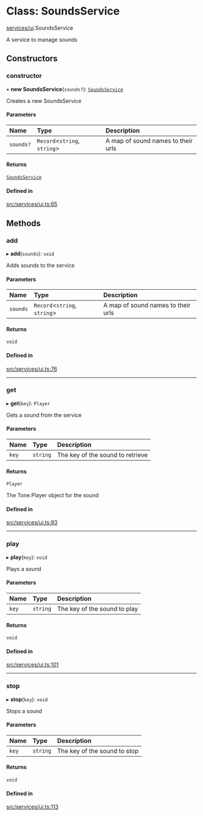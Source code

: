# Class: SoundsService

[services/ui](../modules/services_ui.md).SoundsService

A service to manage sounds

## Constructors

### <a id="constructor" name="constructor"></a> constructor

• **new SoundsService**(`sounds?`): [`SoundsService`](services_ui.SoundsService.md)

Creates a new SoundsService

#### Parameters

| Name | Type | Description |
| :------ | :------ | :------ |
| `sounds?` | `Record`\<`string`, `string`\> | A map of sound names to their urls |

#### Returns

[`SoundsService`](services_ui.SoundsService.md)

#### Defined in

[src/services/ui.ts:65](https://github.com/jakguru/vueprint/blob/a4b4af4/src/services/ui.ts#L65)

## Methods

### <a id="add" name="add"></a> add

▸ **add**(`sounds`): `void`

Adds sounds to the service

#### Parameters

| Name | Type | Description |
| :------ | :------ | :------ |
| `sounds` | `Record`\<`string`, `string`\> | A map of sound names to their urls |

#### Returns

`void`

#### Defined in

[src/services/ui.ts:76](https://github.com/jakguru/vueprint/blob/a4b4af4/src/services/ui.ts#L76)

___

### <a id="get" name="get"></a> get

▸ **get**(`key`): `Player`

Gets a sound from the service

#### Parameters

| Name | Type | Description |
| :------ | :------ | :------ |
| `key` | `string` | The key of the sound to retrieve |

#### Returns

`Player`

The Tone.Player object for the sound

#### Defined in

[src/services/ui.ts:93](https://github.com/jakguru/vueprint/blob/a4b4af4/src/services/ui.ts#L93)

___

### <a id="play" name="play"></a> play

▸ **play**(`key`): `void`

Plays a sound

#### Parameters

| Name | Type | Description |
| :------ | :------ | :------ |
| `key` | `string` | The key of the sound to play |

#### Returns

`void`

#### Defined in

[src/services/ui.ts:101](https://github.com/jakguru/vueprint/blob/a4b4af4/src/services/ui.ts#L101)

___

### <a id="stop" name="stop"></a> stop

▸ **stop**(`key`): `void`

Stops a sound

#### Parameters

| Name | Type | Description |
| :------ | :------ | :------ |
| `key` | `string` | The key of the sound to stop |

#### Returns

`void`

#### Defined in

[src/services/ui.ts:113](https://github.com/jakguru/vueprint/blob/a4b4af4/src/services/ui.ts#L113)
